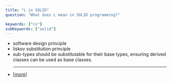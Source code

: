 ```yaml
---
title: "L in SOLID"
question: "What does L mean in SOLID programming?"

keywords: ["cs"]
subKeywords: ["solid"]
---
```


<ul class='list-disc marker:text-white'>
<li>software design principle</li>
<li>liskov substitution principle</li>
<li>sub-types should be substitutable for their base types, ensuring derived classes can be used as base classes.</li>
<hr>
<li><a class="text-blue-500" target="_blank" href="https://www.youtube.com/watch?v=kF7rQmSRlq0">[more]</a></li>
</ul>
